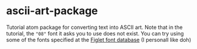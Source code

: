 # ascii-art-package

Tutorial atom package for converting text into ASCII art.
Note that in the tutorial, the `"08"` font it asks you to use does not exist. You can try using some of the fonts specified at the [Figlet font database](http://www.figlet.org/fontdb.cgi) (I personall like doh)

